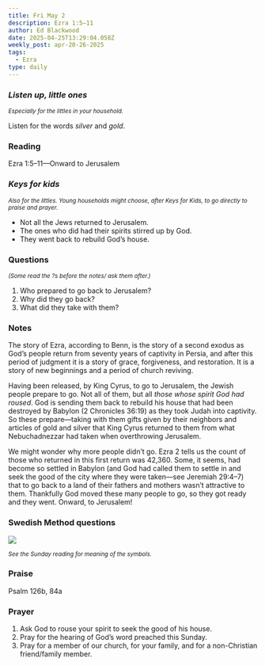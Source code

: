 ```yaml
---
title: Fri May 2
description: Ezra 1:5–11
author: Ed Blackwood
date: 2025-04-25T13:29:04.058Z
weekly_post: apr-20-26-2025
tags:
  - Ezra
type: daily
---
```

### *Listen up, little ones*

<div><small><i>Especially for the littles in your household.</i></small></div>

Listen for the words *silver* and *gold*.

### Reading

Ezra 1:5–11—Onward to Jerusalem

### *Keys for kids*

<div><small><i>Also for the littles. Young households might choose, after Keys for Kids, to go directly to praise and prayer.</i></small></div>

* Not all the Jews returned to Jerusalem.
* The ones who did had their spirits stirred up by God.
* They went back to rebuild God’s house.

### Questions

<div><small><i>(Some read the ?s before the notes/ ask them after.)</i></small></div>

1. Who prepared to go back to Jerusalem?
2. Why did they go back?
3. What did they take with them?

### Notes

The story of Ezra, according to Benn, is the story of a second exodus as God’s people return from seventy years of captivity in Persia, and after this period of judgment it is a story of grace, forgiveness, and restoration. It is a story of new beginnings and a period of church reviving.

Having been released, by King Cyrus, to go to Jerusalem, the Jewish people prepare to go. Not all of them, but all *those whose spirit God had roused*. God is sending them back to rebuild his house that had been destroyed by Babylon (2 Chronicles 36:19) as they took Judah into captivity. So these prepare—taking with them gifts given by their neighbors and articles of gold and silver that King Cyrus returned to them from what Nebuchadnezzar had taken when overthrowing Jerusalem.

We might wonder why more people didn’t go. Ezra 2 tells us the count of those who returned in this first return was 42,360. Some, it seems, had become so settled in Babylon (and God had called them to settle in and seek the good of the city where they were taken—see Jeremiah 29:4–7) that to go back to a land of their fathers and mothers wasn’t attractive to them. Thankfully God moved these many people to go, so they got ready and they went. Onward, to Jerusalem!

### Swedish Method questions

![](/static/img/family_worship_study_ed-swedish_questions.png)

<div><small><i>See the Sunday reading for meaning of the symbols.</i></small></div>

### Praise

Psalm 126b, 84a

### Prayer

1. Ask God to rouse your spirit to seek the good of his house.
2. Pray for the hearing of God’s word preached this Sunday.
3. Pray for a member of our church, for your family, and for a non-Christian friend/family member.